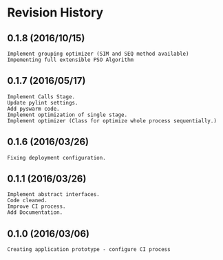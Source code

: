 # Revision History

## 0.1.8 (2016/10/15)
    Implement grouping optimizer (SIM and SEQ method available)
    Impementing full extensible PSO Algorithm

## 0.1.7 (2016/05/17)
	Implement Calls Stage.
	Update pylint settings.
	Add pyswarm code.
	Implement optimization of single stage.
	Implement optimizer (Class for optimize whole process sequentially.)

## 0.1.6 (2016/03/26)
	Fixing deployment configuration.

## 0.1.1 (2016/03/26)
	Implement abstract interfaces.
	Code cleaned.
	Improve CI process.
	Add Documentation.

## 0.1.0 (2016/03/06)
	Creating application prototype - configure CI process


